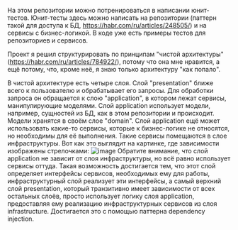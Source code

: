 На этом репозитории можно потренироваться в написании юнит-тестов. Юнит-тесты здесь можно написать на репозитории (паттерн такой для доступа к БД, https://habr.com/ru/articles/248505/) и на сервисы с бизнес-логикой. В коде уже есть примеры тестов для репозиториев и сервисов.

Проект я решил структурировать по принципам "чистой архитектуры" (https://habr.com/ru/articles/784922/), потому что она мне нравится, а ещё потому, что, кроме неё, я знаю только архитектуру "как попало".

В чистой архитектуре есть четыре слоя. Слой "presentation" ближе всего к пользователю и обрабатывает его запросы. Для обработки запроса он обращается к слою "application", в котором лежат сервисы, манипулирующие моделями. Слой application использует модели, например, сущностей из БД, как в этом репозитории и происходит. Модели хранятся в своём слое "domain". Слой application ещё может использовать какие-то сервисы, которые к бизнес-логике не относятся, но необходимы для её выполнения. Такие сервисы помещаются в слое инфраструктуры. Вот как это выглядит на картинке, где зависимости изображены стрелочками:
![image](https://github.com/user-attachments/assets/3c14ee92-da04-401b-9303-1f50f1350a5a)
Обратите внимание, что слой application не зависит от слоя инфраструктуры, но всё равно использует сервисы оттуда. Такая возможность достигается тем, что этот слой определяет интерфейсы сервисов, необходимых ему для работы, инфраструктурный слой реализует эти интерфейсы, а самый верхний слой presentation, который транзитивно имеет зависимости от всех остальных слоёв, просто использует логику слоя application, предоставляя ему реализацию инфраструктурных сервисов из слоя infrastructure. Достигается это с помощью паттерна dependency injection.
